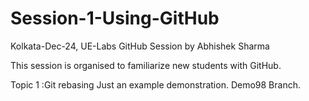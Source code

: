 # Session-1-Using-GitHub
Kolkata-Dec-24, 
UE-Labs GitHub Session by Abhishek Sharma

This session is organised to familiarize new students with GitHub.

Topic 1 :Git rebasing
Just an example demonstration.
Demo98 Branch.
